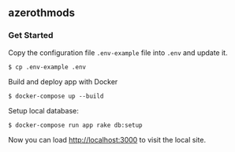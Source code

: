 ## azerothmods


### Get Started

Copy the configuration file `.env-example` file into `.env` and update it.

```
$ cp .env-example .env
```

Build and deploy app with Docker

```
$ docker-compose up --build
```

Setup local database:
```
$ docker-compose run app rake db:setup
```

Now you can load [http://localhost:3000](http://localhost:3000) to visit the local site.